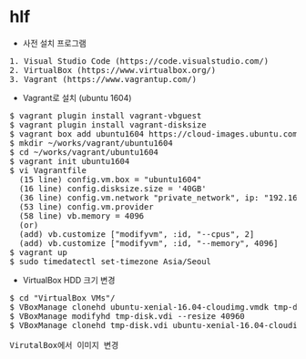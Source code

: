 # hlf

* 사전 설치 프로그램
<pre>
1. Visual Studio Code (https://code.visualstudio.com/)
2. VirtualBox (https://www.virtualbox.org/)
3. Vagrant (https://www.vagrantup.com/)
</pre>

* Vagrant로 설치 (ubuntu 1604)
<pre>
$ vagrant plugin install vagrant-vbguest 
$ vagrant plugin install vagrant-disksize 
$ vagrant box add ubuntu1604 https://cloud-images.ubuntu.com/xenial/current/xenial-server-cloudimg-amd64-vagrant.box
$ mkdir ~/works/vagrant/ubuntu1604
$ cd ~/works/vagrant/ubuntu1604
$ vagrant init ubuntu1604
$ vi Vagrantfile
  (15 line) config.vm.box = "ubuntu1604"
  (16 line) config.disksize.size = '40GB'
  (36 line) config.vm.network "private_network", ip: "192.168.33.10"
  (53 line) config.vm.provider
  (58 line) vb.memory = 4096
  (or)
  (add) vb.customize ["modifyvm", :id, "--cpus", 2]
  (add) vb.customize ["modifyvm", :id, "--memory", 4096]
$ vagrant up
$ sudo timedatectl set-timezone Asia/Seoul
</pre>

* VirtualBox HDD 크기 변경
<pre>
$ cd "VirtualBox VMs"/<VBox image path>
$ VBoxManage clonehd ubuntu-xenial-16.04-cloudimg.vmdk tmp-disk.vdi --format vdi
$ VBoxManage modifyhd tmp-disk.vdi --resize 40960
$ VBoxManage clonehd tmp-disk.vdi ubuntu-xenial-16.04-cloudimgX.vmdk --format vmdk

VirutalBox에서 이미지 변경
</pre>

